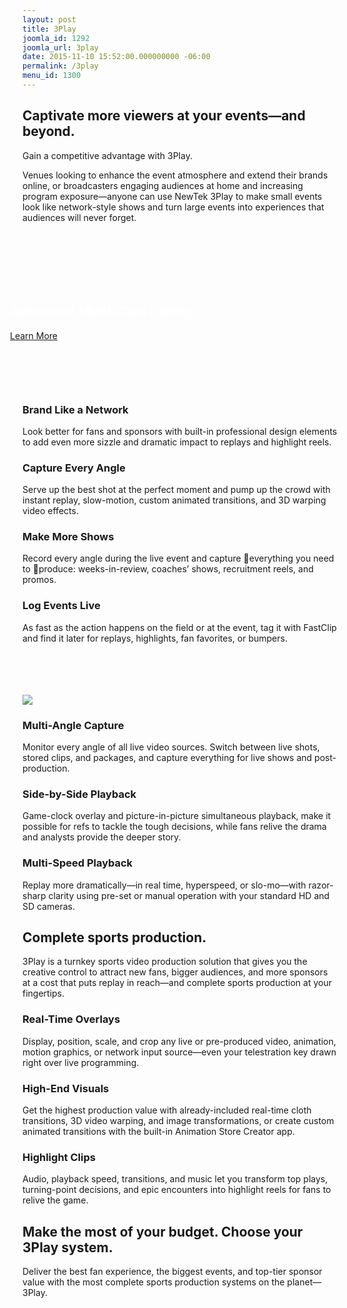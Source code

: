 ```yaml
---
layout: post
title: 3Play
joomla_id: 1292
joomla_url: 3play
date: 2015-11-10 15:52:00.000000000 -06:00
permalink: /3play
menu_id: 1300
---
```

<link type="text/css" rel="stylesheet" href="/templates/newtekv2/css/custom/3play.css" />
<style scoped="scoped" type="text/css">
	<!-- .cta-bar {
		padding: 40px 30px;
		margin: 60px -50px!important;
	}
	-->
</style>
<div class="centered-content frame2">
	<h2>Captivate more viewers at your events—and beyond.</h2>
	<p class="sub-heading">Gain a competitive advantage with 3Play.</p>
	<p>Venues looking to enhance the event atmosphere and extend their brands online, or broadcasters engaging audiences at home and increasing program exposure—anyone can use NewTek 3Play to make small events look like network-style shows and turn large events into experiences that audiences will never forget.</p>
</div>
<div class="cta-bar clearfix">
	<h2 style="color: #fff;">Advanced Multi-Cam Editing</h2><a href="/3play/multi-cam-editing" class="cta">Learn More</a>
</div>
<div class="floating-feature">
	<div class="feature p1">
		<h3>Brand Like a Network</h3>
		<p>Look better for fans and sponsors with built-in professional design elements to add even more sizzle and dramatic impact to replays and highlight reels.</p>
	</div>
	<div class="feature p2">
		<h3>Capture Every Angle</h3>
		<p>Serve up the best shot at the perfect moment and pump up the crowd with instant replay, slow-motion, custom animated transitions, and 3D warping video effects.</p>
	</div>
	<div class="feature p3">
		<h3>Make More Shows</h3>
		<p>Record every angle during the live event and capture everything you need to produce: weeks-in-review, coaches’ shows, recruitment reels, and promos.</p>
	</div>
	<div class="feature p4">
		<h3>Log Events Live</h3>
		<p>As fast as the action happens on the field or at the event, tag it with FastClip and find it later for replays, highlights, fan favorites, or bumpers.</p>
	</div>
	<div class="line l1">&nbsp;</div>
	<div class="line l2">&nbsp;</div>
	<div class="line l3">&nbsp;</div>
	<div class="line l4">&nbsp;</div><img alt=" " title="" src="{{"images/product-3p4800-setup.jpg" | cdn }}" />
</div>
<div class="clearfix">
	<div class="full-feature">
		<h3>Multi-Angle Capture</h3>
		<p>Monitor every angle of all live video sources. Switch between live shots, stored clips, and packages, and capture everything for live shows and post-production.</p>
	</div>
	<div class="full-feature">
		<h3>Side-by-Side Playback</h3>
		<p>Game-clock overlay and picture-in-picture simultaneous playback, make it possible for refs to tackle the tough decisions, while fans relive the drama and analysts provide the deeper story.</p>
	</div>
	<div class="full-feature">
		<h3>Multi-Speed Playback</h3>
		<p>Replay more dramatically—in real time, hyperspeed, or slo-mo—with razor-sharp clarity using pre-set or manual operation with your standard HD and SD cameras.</p>
	</div>
</div>
<div class="heading-bar">
	<h2>Complete sports production.</h2>
	<p>3Play is a turnkey sports video production solution that gives you the creative control to attract new fans, bigger audiences, and more sponsors at a cost that puts replay in reach—and complete sports production at your fingertips.</p>
</div>
<div class="clearfix">
	<div class="full-feature">
		<h3>Real-Time Overlays</h3>
		<p>Display, position, scale, and crop any live or pre-produced video, animation, motion graphics, or network input source—even your telestration key drawn right over live programming.</p>
	</div>
	<div class="full-feature">
		<h3>High-End Visuals</h3>
		<p>Get the highest production value with already-included real-time cloth transitions, 3D video warping, and image transformations, or create custom animated transitions with the built-in Animation Store Creator app.</p>
	</div>
	<div class="full-feature">
		<h3>Highlight Clips</h3>
		<p>Audio, playback speed, transitions, and music let you transform top plays, turning-point decisions, and epic encounters into highlight reels for fans to relive the game.</p>
	</div>
</div>
<div class="product-list-heading align-center">
	<h2>Make the most of your budget. Choose your 3Play system.</h2>
	<p>Deliver the best fan experience, the biggest events, and top-tier sponsor value with the most complete sports production systems on the planet—3Play.</p>
</div>
